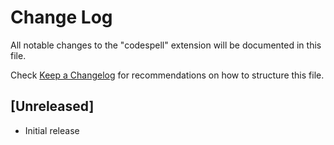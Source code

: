 # Change Log
All notable changes to the "codespell" extension will be documented in this file.

Check [Keep a Changelog](http://keepachangelog.com/) for recommendations on how to structure this file.

## [Unreleased]
- Initial release